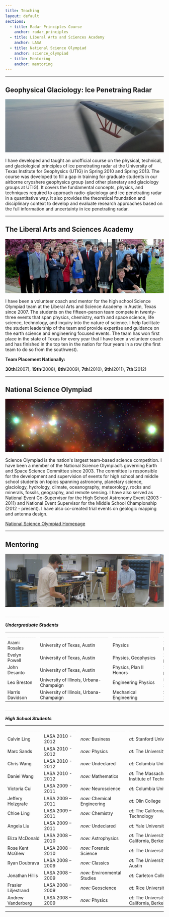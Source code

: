 ```yaml
---
title: Teaching
layout: default
sections: 
  - title: Radar Principles Course
    anchor: radar_principles
  - title: Liberal Arts and Sciences Academy
    anchor: LASA
  - title: National Science Olympiad
    anchor: science_olympiad
  - title: Mentoring
    anchor: mentoring
---
```


---

<a name="radar_principles"> </a>

## Geophysical Glaciology: Ice Penetraing Radar 
![Alt text](/images/antenna.jpg)

I have developed and taught an unofficial course on the physical, technical, and glaciological principles of ice penetrating radar at the University of Texas Institute for Geophysics (UTIG) in Spring 2010 and Spring 2013. The course was developed to fill a gap in training for graduate students in our airborne cryoshere geophysics group (and other planetary and glaciology groups at UTIG). It covers the fundamental concepts, physics, and techniques required to approach radio-glaciology and ice penetrating radar in a quantitative way. It also provides the theoretical foundation and disciplinary context to develop and evaluate research approaches based on the full information and uncertainty in ice penetrating radar.

---

<a name="LASA"></a>

## The Liberal Arts and Sciences Academy 

![Alt text](/images/lasa.jpg)

I have been a volunteer coach and mentor for the high school Science Olympiad team at the Liberal Arts and Science Academy in Austin, Texas since 2007. The students on the fifteen-person team compete in twenty-three events that span physics, chemistry, earth and space science, life science, technology, and inquiry into the nature of science. I help facilitate the student leadership of the team and provide expertise and guidance on the earth science and engineering focused events. The team has won first place in the state of Texas for every year that I have been a volunteer coach and has finished in the top ten in the nation for four years in a row (the first team to do so from the southwest).

**Team Placement Nationally:** 

**30th**(2007), **19th**(2008), **8th**(2009), **7th**(2010), **9th**(2011), **7th**(2012) 

---

<a name="science_olympiad"></a>

## National Science Olympiad

![Alt text](/images/national_medals.jpg)

Science Olympiad is the nation's largest team-based science competition.  I have been a member of the National Science Olympiad’s governing Earth and Space Science Committee since 2003.  The committee is responsible for the development and supervision of events for high school and middle school students on topics spanning astronomy, planetary science, glaciology, hydrology, climate, oceanography, meteorology, rocks and minerals, fossils, geography, and remote sensing.  I have also served as National Event Co-Supervisor for the High School Astronomy Event (2003 - 2011) and National Event Supervisor for the Middle School Championship (2012 - present). I have also co-created trial events on geologic mapping and antenna design.

[National Science Olympiad Homepage](http:\\www.soinc.org)

---

<a name="mentoring"></a>

## Mentoring 

![Alt text](/images/mentoring.jpg)

<font color="#f0f0f0">_________________</font> 


***Undergraduate Students***

| | | | |
| --- | --- | --- | --- |
|  <font color="#f0f0f0">______________</font> | <font color="#f0f0f0">__________________________________</font> | <font color="#f0f0f0">_______________________</font> | <font color="#f0f0f0">______________</font> |
| Arami Rosales | University of Texas, Austin | Physics |2011 - present|
| Evelyn Powell | University of Texas, Austin | Physics, Geophysics |2010 - present|
| John Desanto | University of Texas, Austin | Physics, Plan II Honors| 2008 - present|
| Leo Breston | University of Illinois, Urbana-Champaign | Engineering Physics | Summer 2012 |
| Harris Davidson | University of Illinois, Urbana-Champaign | Mechanical Engineering | Summer 2012 |

<font color="#f0f0f0">_________________</font> 

***High School Students***

| | | | |
| --- | --- | --- | --- |
|  <font color="#f0f0f0">________________</font> | <font color="#f0f0f0">________________</font> | <font color="#f0f0f0">______________________</font> | <font color="#f0f0f0">________________________________</font> |
| Calvin Ling | LASA 2010 - 2012 | *now:* Business |*at:* Stanford University |
| Marc Sands | LASA 2010 - 2012 | *now:* Physics |*at:* The University of Chicago |
| Chris Wang | LASA 2010 - 2012 | *now:* Undeclared |*at:* Columbia University |
| Daniel Wang | LASA 2010 - 2012 | *now:* Mathematics |*at:* The Massachusetts Institute of Technology |
| Victoria Cui | LASA 2009 - 2011 | *now:* Neuroscience |*at:* Columbia University|
| Jeffery Holzgrafe | LASA 2009 – 2011 | *now:* Chemical Engineering |*at:* Olin College |
| Chloe Ling | LASA 2009 – 2011 | *now:* Chemistry |*at:* The California Institute of Technology |
| Angela Liu | LASA 2009 – 2011 | *now:* Undeclared | *at:* Yale University |
| Eliza McDonald | LASA 2008 – 2010 | *now:* Astrophysics |*at:* The University of California, Berkeley |
| Rose Kent McGlew | LASA 2008 – 2010 | *now:* Forensic Science |*at:* The University of Oregon |
| Ryan Doubrava | LASA 2008 – 2009 | *now:* Classics |*at:* The University of Texas, Austin |
| Jonathan Hillis | LASA 2008 – 2009 | *now:* Environmental Studies |*at:* Carleton College |
| Frasier Liljestrand | LASA 2008 – 2009 | *now:* Geoscience |*at:* Rice University |
| Andrew Vanderberg | LASA 2008 – 2009 | *now:* Physics |*at:* The University of California, Berkeley |

---
